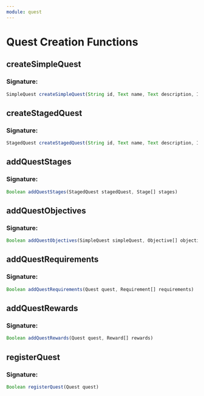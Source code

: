 ```yaml
---
module: quest
---
```

# Quest Creation Functions

## createSimpleQuest

### Signature: 
```javascript
SimpleQuest createSimpleQuest(String id, Text name, Text description, Integer version)
```

## createStagedQuest

### Signature: 
```javascript
StagedQuest createStagedQuest(String id, Text name, Text description, Integer version)
```

## addQuestStages

### Signature: 
```javascript
Boolean addQuestStages(StagedQuest stagedQuest, Stage[] stages)
```

## addQuestObjectives

### Signature: 
```javascript
Boolean addQuestObjectives(SimpleQuest simpleQuest, Objective[] objectives)
```

## addQuestRequirements

### Signature: 
```javascript
Boolean addQuestRequirements(Quest quest, Requirement[] requirements)
```

## addQuestRewards

### Signature: 
```javascript
Boolean addQuestRewards(Quest quest, Reward[] rewards)
```

## registerQuest

### Signature: 
```javascript
Boolean registerQuest(Quest quest)
```

